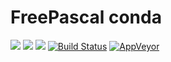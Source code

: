 # FreePascal conda
[![](https://anaconda.org/kdheepak/freepascal/badges/platforms.svg)](https://anaconda.org/kdheepak/freepascal) [![](https://anaconda.org/kdheepak/freepascal/badges/latest_release_date.svg)](https://anaconda.org/kdheepak/freepascal) [![](https://anaconda.org/kdheepak/freepascal/badges/downloads.svg)](https://anaconda.org/kdheepak/freepascal) [![Build Status](https://www.travis-ci.org/kdheepak/freepascal-conda.svg?branch=master)](https://www.travis-ci.org/kdheepak/freepascal-conda) [![AppVeyor](https://img.shields.io/appveyor/ci/kdheepak/freepascal-conda.svg)](https://ci.appveyor.com/project/kdheepak/freepascal-conda)


